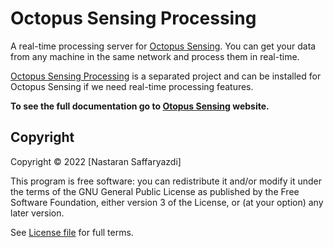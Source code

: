 Octopus Sensing Processing
==========================

A real-time processing server for [Octopus Sensing](https://octopus-sensing.nastaran-saffar.me/). You can
get your data from any machine in the same network and process them in real-time.

[Octopus Sensing Processing](https://github.com/octopus-sensing/octopus-sensing-processing) is 
a separated project and can be installed for Octopus Sensing if we need real-time processing features.

**To see the full documentation go to [Otopus Sensing](https://octopus-sensing.nastaran-saffar.me/processing) website.**

Copyright
---------

Copyright © 2022 [Nastaran Saffaryazdi]

This program is free software: you can redistribute it and/or modify it under the terms of the GNU
General Public License as published by the Free Software Foundation, either version 3 of the
License, or (at your option) any later version.

See [License file](LICENSE) for full terms.

